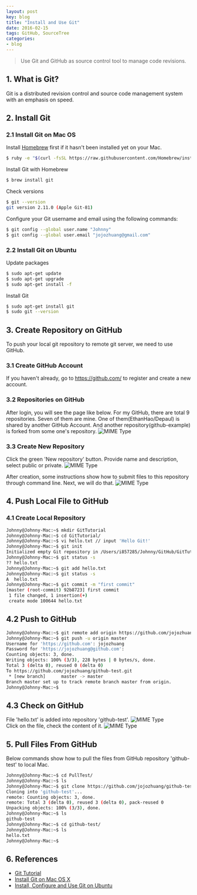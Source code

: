 ```yaml
---
layout: post
key: blog
title: "Install and Use Git"
date: 2016-02-15
tags: GitHub, SourceTree
categories:
- blog
---
```


> Use Git and GitHub as source control tool to manage code revisions.

## 1. What is Git?
Git is a distributed revision control and source code management system with an emphasis on speed.

## 2. Install Git
### 2.1 Install Git on Mac OS
Install [Homebrew](https://brew.sh/) first if it hasn't been installed yet on your Mac.
```sh
$ ruby -e "$(curl -fsSL https://raw.githubusercontent.com/Homebrew/install/master/install)"
```
Install Git with Homebrew
```sh
$ brew install git
```

Check versions
```sh
$ git --version
git version 2.11.0 (Apple Git-81)
```
Configure your Git username and email using the following commands:
```sh
$ git config --global user.name "Johnny"
$ git config --global user.email "jojozhuang@gmail.com"
```

### 2.2 Install Git on Ubuntu
Update packages
```sh
$ sudo apt-get update
$ sudo apt-get upgrade
$ sudo apt-get install -f
```

Install Git
```sh
$ sudo apt-get install git
$ sudo git --version
```

## 3. Create Repository on GitHub
To push your local git repository to remote git server, we need to use GitHub.
### 3.1 Create GitHub Account
If you haven't already, go to https://github.com/ to register and create a new account.

### 3.2 Repositories on GitHub
After login, you will see the page like below. For my GitHub, there are total 9 repositories. Seven of them are mine. One of them(EthanHao/Depaul) is shared by another GitHub Account. And another repository(github-example) is forked from some one's repository.
![MIME Type](/public/pics/2016-02-15/github.png)  

### 3.3 Create New Repository
Click the green 'New repository' button. Provide name and description, select public or private.
![MIME Type](/public/pics/2016-02-15/createrepo.png)  

After creation, some instructions show how to submit files to this repository through command line. Next, we will do that.
![MIME Type](/public/pics/2016-02-15/repocreated.png)  

## 4. Push Local File to GitHub
### 4.1 Create Local Repository
```sh
Johnny@Johnny-Mac:~$ mkdir GitTutorial
Johnny@Johnny-Mac:~$ cd GitTutorial/
Johnny@Johnny-Mac:~$ vi hello.txt // input 'Hello Git!'
Johnny@Johnny-Mac:~$ git init
Initialized empty Git repository in /Users/i857285/Johnny/GitHub/GitTutorial/.git/
Johnny@Johnny-Mac:~$ git status -s
?? hello.txt
Johnny@Johnny-Mac:~$ git add hello.txt
Johnny@Johnny-Mac:~$ git status -s
A  hello.txt
Johnny@Johnny-Mac:~$ git commit -m "first commit"
[master (root-commit) 92b8723] first commit
 1 file changed, 1 insertion(+)
 create mode 100644 hello.txt
```
## 4.2 Push to GitHub
```sh
Johnny@Johnny-Mac:~$ git remote add origin https://github.com/jojozhuang/github-test.git
Johnny@Johnny-Mac:~$ git push -u origin master
Username for 'https://github.com': jojozhuang
Password for 'https://jojozhuang@github.com':
Counting objects: 3, done.
Writing objects: 100% (3/3), 228 bytes | 0 bytes/s, done.
Total 3 (delta 0), reused 0 (delta 0)
To https://github.com/jojozhuang/github-test.git
 * [new branch]      master -> master
Branch master set up to track remote branch master from origin.
Johnny@Johnny-Mac:~$
```

## 4.3 Check on GitHub
File 'hello.txt' is added into repository 'github-test'.
![MIME Type](/public/pics/2016-02-15/pushed.png)  
Click on the file, check the content of it.
![MIME Type](/public/pics/2016-02-15/content.png)  

## 5. Pull Files From GitHub
Below commands show how to pull the files from GitHub repository 'github-test' to local Mac.
```sh
Johnny@Johnny-Mac:~$ cd PullTest/
Johnny@Johnny-Mac:~$ ls
Johnny@Johnny-Mac:~$ git clone https://github.com/jojozhuang/github-test.git
Cloning into 'github-test'...
remote: Counting objects: 3, done.
remote: Total 3 (delta 0), reused 3 (delta 0), pack-reused 0
Unpacking objects: 100% (3/3), done.
Johnny@Johnny-Mac:~$ ls
github-test
Johnny@Johnny-Mac:~$ cd github-test/
Johnny@Johnny-Mac:~$ ls
hello.txt
Johnny@Johnny-Mac:~$
```

## 6. References
* [Git Tutorial](https://www.tutorialspoint.com/git/index.htm)
* [Install Git on Mac OS X](https://www.atlassian.com/git/tutorials/install-git)
* [Install, Configure and Use Git on Ubuntu](http://www.geeksforgeeks.org/how-to-install-configure-and-use-git-on-ubuntu/)
